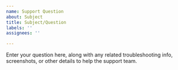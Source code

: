 ```yaml
---
name: Support Question
about: Subject
title: Subject/Question
labels: ''
assignees: ''

---
```


Enter your question here, along with any related troubleshooting info, screenshots, or other details to help the support team.
